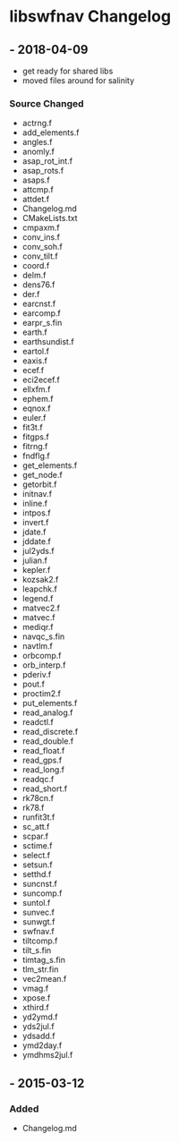 
# libswfnav Changelog

## <VERSION> - 2018-04-09
 - get ready for shared libs
 - moved files around for salinity

### Source Changed
  * actrng.f
  * add_elements.f
  * angles.f
  * anomly.f
  * asap_rot_int.f
  * asap_rots.f
  * asaps.f
  * attcmp.f
  * attdet.f
  * Changelog.md
  * CMakeLists.txt
  * cmpaxm.f
  * conv_ins.f
  * conv_soh.f
  * conv_tilt.f
  * coord.f
  * delm.f
  * dens76.f
  * der.f
  * earcnst.f
  * earcomp.f
  * earpr_s.fin
  * earth.f
  * earthsundist.f
  * eartol.f
  * eaxis.f
  * ecef.f
  * eci2ecef.f
  * ellxfm.f
  * ephem.f
  * eqnox.f
  * euler.f
  * fit3t.f
  * fitgps.f
  * fitrng.f
  * fndflg.f
  * get_elements.f
  * get_node.f
  * getorbit.f
  * initnav.f
  * inline.f
  * intpos.f
  * invert.f
  * jdate.f
  * jddate.f
  * jul2yds.f
  * julian.f
  * kepler.f
  * kozsak2.f
  * leapchk.f
  * legend.f
  * matvec2.f
  * matvec.f
  * mediqr.f
  * navqc_s.fin
  * navtlm.f
  * orbcomp.f
  * orb_interp.f
  * pderiv.f
  * pout.f
  * proctim2.f
  * put_elements.f
  * read_analog.f
  * readctl.f
  * read_discrete.f
  * read_double.f
  * read_float.f
  * read_gps.f
  * read_long.f
  * readqc.f
  * read_short.f
  * rk78cn.f
  * rk78.f
  * runfit3t.f
  * sc_att.f
  * scpar.f
  * sctime.f
  * select.f
  * setsun.f
  * setthd.f
  * suncnst.f
  * suncomp.f
  * suntol.f
  * sunvec.f
  * sunwgt.f
  * swfnav.f
  * tiltcomp.f
  * tilt_s.fin
  * timtag_s.fin
  * tlm_str.fin
  * vec2mean.f
  * vmag.f
  * xpose.f
  * xthird.f
  * yd2ymd.f
  * yds2jul.f
  * ydsadd.f
  * ymd2day.f
  * ymdhms2jul.f

## <VERSION> - 2015-03-12
### Added
  * Changelog.md
